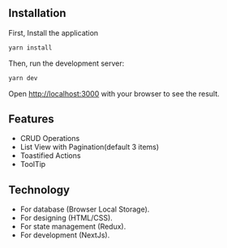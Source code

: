 ## Installation

First, Install the application

```bash
yarn install
```

Then, run the development server:

```bash
yarn dev
```

Open [http://localhost:3000](http://localhost:3000) with your browser to see the result.

## Features

- CRUD Operations
- List View with Pagination(default 3 items)
- Toastified Actions
- ToolTip

## Technology

- For database (Browser Local Storage).
- For designing (HTML/CSS).
- For state management (Redux).
- For development (NextJs).



